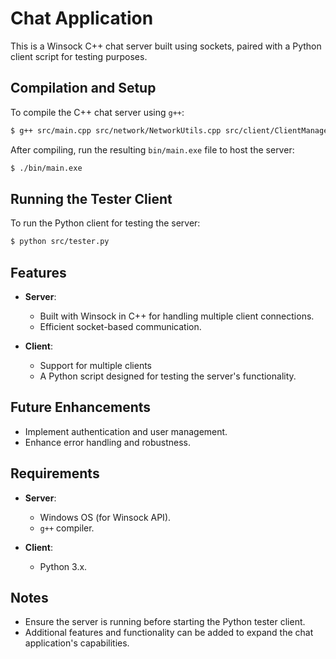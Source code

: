 # Chat Application

This is a Winsock C++ chat server built using sockets, paired with a Python client script for testing purposes.

## Compilation and Setup

To compile the C++ chat server using `g++`:

```bash
$ g++ src/main.cpp src/network/NetworkUtils.cpp src/client/ClientManager.cpp -o bin/main -lWs2_32
```

After compiling, run the resulting `bin/main.exe` file to host the server:

```bash
$ ./bin/main.exe
```

## Running the Tester Client

To run the Python client for testing the server:

```bash
$ python src/tester.py
```

## Features

- **Server**:
  - Built with Winsock in C++ for handling multiple client connections.
  - Efficient socket-based communication.

- **Client**:
  - Support for multiple clients
  - A Python script designed for testing the server's functionality.

## Future Enhancements
- Implement authentication and user management.
- Enhance error handling and robustness.

## Requirements

- **Server**:
  - Windows OS (for Winsock API).
  - `g++` compiler.

- **Client**:
  - Python 3.x.

## Notes
- Ensure the server is running before starting the Python tester client.
- Additional features and functionality can be added to expand the chat application's capabilities.

